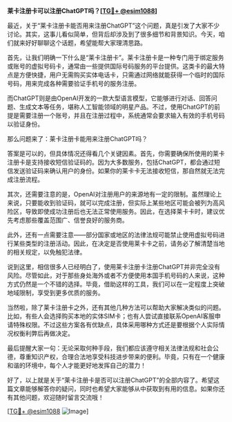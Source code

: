 **莱卡注册卡可以注册ChatGPT吗？[[TG💪+ @esim1088](https://t.me/s/esim1088)]**

最近，关于“莱卡注册卡能否用来注册ChatGPT”这个问题，真是引发了大家不少讨论。其实，这事儿看似简单，但背后却涉及到了很多细节和背景知识。今天，咱们就来好好聊聊这个话题，希望能帮大家理清思路。

首先，让我们明确一下什么是“莱卡注册卡”。莱卡注册卡是一种专门用于绑定服务或账号的虚拟号码卡，通常由一些提供国际号码服务的平台提供。这类卡的最大特点是方便快捷，用户无需购买实体电话卡，只需通过网络就能获得一个临时的国际号码，用来完成各种需要验证手机号的服务注册。

而ChatGPT则是由OpenAI开发的一款大型语言模型，它能够进行对话、回答问题、生成文本等任务，堪称人工智能领域的明星产品。不过，使用ChatGPT的前提是需要注册一个账号，并且在注册过程中，系统通常会要求输入有效的手机号码以验证身份。

那么问题来了：莱卡注册卡能用来注册ChatGPT吗？

答案是可以的，但具体情况还得看几个关键因素。首先，你需要确保所使用的莱卡注册卡是支持接收短信验证码的。因为大多数服务，包括ChatGPT，都会通过短信发送验证码来确认用户的身份。如果你的莱卡卡无法接收短信，那自然就无法完成注册流程。

其次，还需要注意的是，OpenAI对注册用户的来源地有一定的限制。虽然理论上来说，只要能收到验证码，就可以完成注册，但实际上某些地区可能会被列为高风险区，导致即使成功注册后也无法正常使用服务。因此，在选择莱卡卡时，建议优先考虑那些覆盖范围广、信誉良好的服务商。

此外，还有一点需要注意——部分国家或地区的法律法规可能禁止使用虚拟号码进行某些类型的注册活动。因此，在决定是否使用莱卡卡之前，请务必了解清楚当地的相关规定，以免触犯法律。

说到这里，相信很多人已经明白了，使用莱卡注册卡注册ChatGPT并非完全没有风险。尽管如此，对于那些身处海外或者不方便使用本国手机号码的人来说，这种方式仍然是一个不错的选择。毕竟，借助这样的工具，我们可以在一定程度上突破地域限制，享受到更多优质的服务。

当然啦，除了莱卡注册卡之外，还有其他几种方法可以帮助大家解决类似的问题。比如，有些人会选择购买本地的实体SIM卡；也有人尝试直接联系OpenAI客服申请特殊权限。不过这些方案各有优缺点，具体采用哪种方式还是要根据个人实际情况权衡利弊后再做决定。

最后提醒大家一句：无论采取何种手段，我们都应该遵守相关法律法规和社会公德，尊重知识产权，合理合法地享受科技进步带来的便利。毕竟，只有在一个健康和谐的环境中，每个人才能更好地发挥自己的潜力！

好了，以上就是关于“莱卡注册卡是否可以注册ChatGPT”的全部内容了。希望这篇文章能够解答你的疑问，同时也希望大家能够从中获取到有用的信息。如果你还有其他问题，欢迎随时留言交流哦！

[[TG💪+ @esim1088](https://t.me/s/esim1088) ![Image](https://i.postimg.cc/4NQfJmqS/Snipaste-2025-05-13-00-14-12.png)]